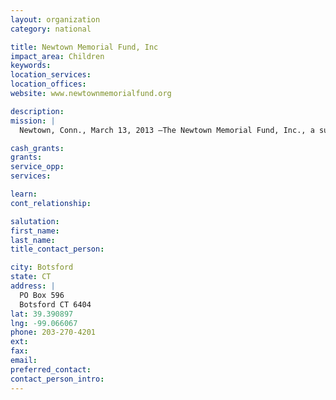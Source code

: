```yaml
---
layout: organization
category: national

title: Newtown Memorial Fund, Inc
impact_area: Children
keywords: 
location_services: 
location_offices: 
website: www.newtownmemorialfund.org

description: 
mission: |
  Newtown, Conn., March 13, 2013 –The Newtown Memorial Fund, Inc., a sustainable fund created to support those affected by the Sandy Hook Elementary School tragedy, announced today a long term fundraising partnership with Pura Vida Bracelets, a La Jolla based company and designer of stylish Costa Rican handmade string bracelets. The exclusive Sandy Hook Elementary Memorial bracelet, created in response to the December 14th tragedy, will continue to be sold with all proceeds benefiting the Newtown Memorial Fund.

cash_grants: 
grants: 
service_opp: 
services: 

learn: 
cont_relationship: 

salutation: 
first_name: 
last_name: 
title_contact_person: 

city: Botsford
state: CT
address: |
  PO Box 596  
  Botsford CT 6404
lat: 39.390897
lng: -99.066067
phone: 203-270-4201
ext: 
fax: 
email: 
preferred_contact: 
contact_person_intro: 
---
```

